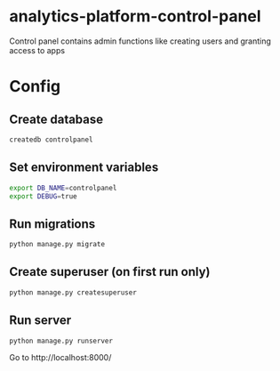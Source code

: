 # analytics-platform-control-panel
Control panel contains admin functions like creating users and granting access to apps


# Config

## Create database

```sh
createdb controlpanel
```

## Set environment variables

```sh
export DB_NAME=controlpanel
export DEBUG=true
```

## Run migrations

```sh
python manage.py migrate
```

## Create superuser (on first run only)

```sh
python manage.py createsuperuser
```

## Run server

```sh
python manage.py runserver
```

Go to http://localhost:8000/

